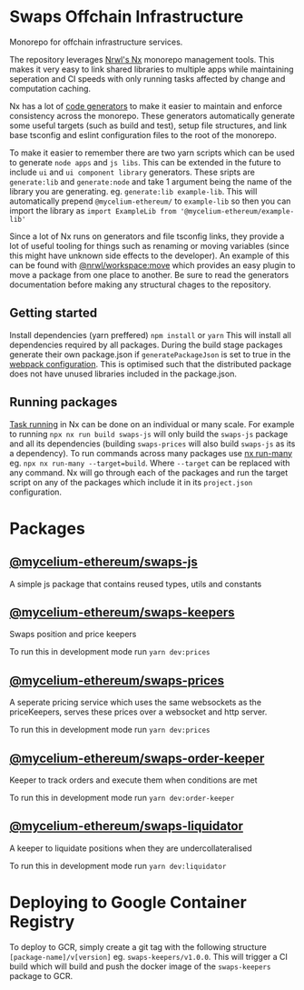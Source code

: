 # Swaps Offchain Infrastructure

Monorepo for offchain infrastructure services.

The repository leverages [Nrwl's Nx](https://nx.dev/getting-started/intro) monorepo management tools. This makes it very easy to link shared libraries to multiple apps while maintaining seperation and CI speeds with only running tasks affected by change and computation caching.

Nx has a lot of [code generators](https://nx.dev/getting-started/intro) to make it easier to maintain and enforce consistency across the monorepo.
These generators automatically generate some useful targets (such as build and test), setup file structures, and link base tsconfig and eslint configuration files to the root of the monorepo.

To make it easier to remember there are two yarn scripts which can be used to generate `node apps` and `js libs`. This can be extended in the future to include `ui` and `ui component library` generators. These sripts are `generate:lib` and `generate:node` and take 1 argument being the name of the library you are generating.
eg. `generate:lib example-lib`. This will automatically prepend `@mycelium-ethereum/` to `example-lib` so then you can import the library as `import ExampleLib from '@mycelium-ethereum/example-lib'`

Since a lot of Nx runs on generators and file tsconfig links, they provide a lot of useful tooling for things such as renaming or moving variables (since this might have unknown side effects to the developer). An example of this can be found with [@nrwl/workspace:move](https://nx.dev/packages/workspace/generators/move) which provides an easy plugin to move a package from one place to another. Be sure to read the generators documentation before making any structural chages to the repository.

## Getting started

Install dependencies (yarn preffered)
`npm install` or `yarn`
This will install all dependencies required by all packages. During the build stage packages generate their own package.json if `generatePackageJson` is set to true in the [webpack configuration](https://nx.dev/packages/webpack/executors/webpack#generatepackagejson). This is optimised such that the distributed package does not have unused libraries included in the package.json.

## Running packages

[Task running](https://nx.dev/core-features/run-tasks#run-tasks) in Nx can be done on an individual or many scale. For example to running
`npx nx run build swaps-js` will only build the `swaps-js` package and all its dependencies (building `swaps-prices` will also build `swaps-js` as its a dependency). To run commands across many packages use [nx run-many](https://nx.dev/core-features/run-tasks#run-everything) eg. `npx nx run-many --target=build`. Where `--target` can be replaced with any command. Nx will go through each of the packages and run the target script on any of the packages which include it in its `project.json` configuration.

# Packages

## [@mycelium-ethereum/swaps-js](packages/swaps-js)

A simple js package that contains reused types, utils and constants

## [@mycelium-ethereum/swaps-keepers](packages/swaps-keepers)

Swaps position and price keepers

To run this in development mode run
`yarn dev:prices`

## [@mycelium-ethereum/swaps-prices](packages/swaps-prices)

A seperate pricing service which uses the same websockets as the priceKeepers, serves these prices over a websocket and http server.

To run this in development mode run
`yarn dev:prices`

## [@mycelium-ethereum/swaps-order-keeper](packages/swaps-order-keeper)

Keeper to track orders and execute them when conditions are met

To run this in development mode run
`yarn dev:order-keeper`

## [@mycelium-ethereum/swaps-liquidator](packages/swaps-liquidator)

A keeper to liquidate positions when they are undercollateralised

To run this in development mode run
`yarn dev:liquidator`

# Deploying to Google Container Registry

To deploy to GCR, simply create a git tag with the following structure `[package-name]/v[version]` eg. `swaps-keepers/v1.0.0`. This will trigger a CI build which will build and push the docker image of the `swaps-keepers` package to GCR.
